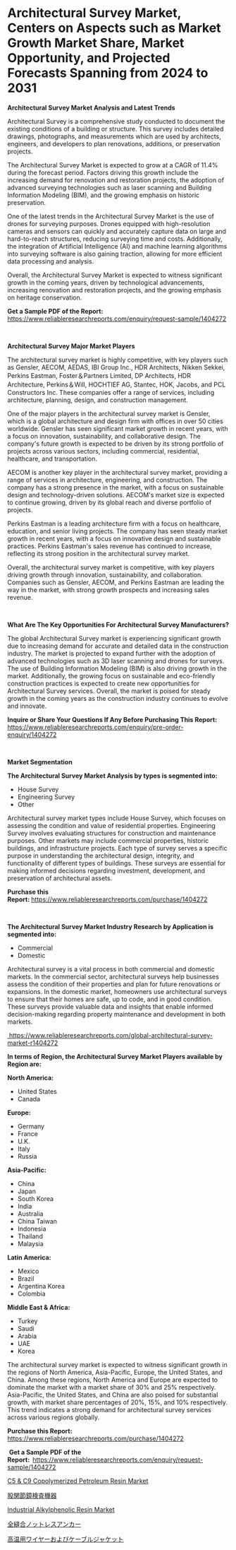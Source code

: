 <p><h1>Architectural Survey Market, Centers on Aspects such as Market Growth Market Share, Market Opportunity, and Projected Forecasts Spanning from 2024 to 2031</h1></p><p><strong>Architectural Survey Market Analysis and Latest Trends</strong></p>
<p><p>Architectural Survey is a comprehensive study conducted to document the existing conditions of a building or structure. This survey includes detailed drawings, photographs, and measurements which are used by architects, engineers, and developers to plan renovations, additions, or preservation projects.</p><p>The Architectural Survey Market is expected to grow at a CAGR of 11.4% during the forecast period. Factors driving this growth include the increasing demand for renovation and restoration projects, the adoption of advanced surveying technologies such as laser scanning and Building Information Modeling (BIM), and the growing emphasis on historic preservation.</p><p>One of the latest trends in the Architectural Survey Market is the use of drones for surveying purposes. Drones equipped with high-resolution cameras and sensors can quickly and accurately capture data on large and hard-to-reach structures, reducing surveying time and costs. Additionally, the integration of Artificial Intelligence (AI) and machine learning algorithms into surveying software is also gaining traction, allowing for more efficient data processing and analysis.</p><p>Overall, the Architectural Survey Market is expected to witness significant growth in the coming years, driven by technological advancements, increasing renovation and restoration projects, and the growing emphasis on heritage conservation.</p></p>
<p><strong>Get a Sample PDF of the Report:&nbsp;</strong> <a href="https://www.reliableresearchreports.com/enquiry/request-sample/1404272">https://www.reliableresearchreports.com/enquiry/request-sample/1404272</a></p>
<p>&nbsp;</p>
<p><strong>Architectural Survey Major Market Players</strong></p>
<p><p>The architectural survey market is highly competitive, with key players such as Gensler, AECOM, AEDAS, IBI Group Inc., HDR Architects, Nikken Sekkei, Perkins Eastman, Foster＆Partners Limited, DP Architects, HDR Architecture, Perkins＆Will, HOCHTIEF AG, Stantec, HOK, Jacobs, and PCL Constructors Inc. These companies offer a range of services, including architecture, planning, design, and construction management.</p><p>One of the major players in the architectural survey market is Gensler, which is a global architecture and design firm with offices in over 50 cities worldwide. Gensler has seen significant market growth in recent years, with a focus on innovation, sustainability, and collaborative design. The company's future growth is expected to be driven by its strong portfolio of projects across various sectors, including commercial, residential, healthcare, and transportation.</p><p>AECOM is another key player in the architectural survey market, providing a range of services in architecture, engineering, and construction. The company has a strong presence in the market, with a focus on sustainable design and technology-driven solutions. AECOM's market size is expected to continue growing, driven by its global reach and diverse portfolio of projects.</p><p>Perkins Eastman is a leading architecture firm with a focus on healthcare, education, and senior living projects. The company has seen steady market growth in recent years, with a focus on innovative design and sustainable practices. Perkins Eastman's sales revenue has continued to increase, reflecting its strong position in the architectural survey market.</p><p>Overall, the architectural survey market is competitive, with key players driving growth through innovation, sustainability, and collaboration. Companies such as Gensler, AECOM, and Perkins Eastman are leading the way in the market, with strong growth prospects and increasing sales revenue.</p></p>
<p>&nbsp;</p>
<p><strong>What Are The Key Opportunities For Architectural Survey Manufacturers?</strong></p>
<p><p>The global Architectural Survey market is experiencing significant growth due to increasing demand for accurate and detailed data in the construction industry. The market is projected to expand further with the adoption of advanced technologies such as 3D laser scanning and drones for surveys. The use of Building Information Modeling (BIM) is also driving growth in the market. Additionally, the growing focus on sustainable and eco-friendly construction practices is expected to create new opportunities for Architectural Survey services. Overall, the market is poised for steady growth in the coming years as the construction industry continues to evolve and innovate.</p></p>
<p><strong>Inquire or Share Your Questions If Any Before Purchasing This Report:</strong> <a href="https://www.reliableresearchreports.com/enquiry/pre-order-enquiry/1404272">https://www.reliableresearchreports.com/enquiry/pre-order-enquiry/1404272</a></p>
<p>&nbsp;</p>
<p><strong>Market Segmentation</strong></p>
<p><strong>The Architectural Survey Market Analysis by types is segmented into:</strong></p>
<p><ul><li>House Survey</li><li>Engineering Survey</li><li>Other</li></ul></p>
<p><p>Architectural survey market types include House Survey, which focuses on assessing the condition and value of residential properties. Engineering Survey involves evaluating structures for construction and maintenance purposes. Other markets may include commercial properties, historic buildings, and infrastructure projects. Each type of survey serves a specific purpose in understanding the architectural design, integrity, and functionality of different types of buildings. These surveys are essential for making informed decisions regarding investment, development, and preservation of architectural assets.</p></p>
<p><strong>Purchase this Report:&nbsp;</strong><a href="https://www.reliableresearchreports.com/purchase/1404272">https://www.reliableresearchreports.com/purchase/1404272</a></p>
<p>&nbsp;</p>
<p><strong>The Architectural Survey Market Industry Research by Application is segmented into:</strong></p>
<p><ul><li>Commercial</li><li>Domestic</li></ul></p>
<p><p>Architectural survey is a vital process in both commercial and domestic markets. In the commercial sector, architectural surveys help businesses assess the condition of their properties and plan for future renovations or expansions. In the domestic market, homeowners use architectural surveys to ensure that their homes are safe, up to code, and in good condition. These surveys provide valuable data and insights that enable informed decision-making regarding property maintenance and development in both markets.</p></p>
<p><a href="https://www.reliableresearchreports.com/global-architectural-survey-market-r1404272">&nbsp;https://www.reliableresearchreports.com/global-architectural-survey-market-r1404272</a></p>
<p><strong>In terms of Region, the Architectural Survey Market Players available by Region are:</strong></p>
<p>
    <p> <strong> North America: </strong>
        <ul>
            <li>United States</li>
            <li>Canada</li>
        </ul>
        </p> 
    <p> <strong> Europe: </strong>
        <ul>
            <li>Germany</li>
            <li>France</li>
            <li>U.K.</li>
            <li>Italy</li>
            <li>Russia</li>
        </ul>
        </p> 
    <p> <strong> Asia-Pacific: </strong>
        <ul>
            <li>China</li>
            <li>Japan</li>
            <li>South Korea</li>
            <li>India</li>
            <li>Australia</li>
            <li>China Taiwan</li>
            <li>Indonesia</li>
            <li>Thailand</li>
            <li>Malaysia</li>
        </ul>
        </p> 
    <p> <strong> Latin America: </strong>
        <ul>
            <li>Mexico</li>
            <li>Brazil</li>
            <li>Argentina Korea</li>
            <li>Colombia</li>
        </ul>
        </p> 
    <p> <strong> Middle East & Africa: </strong>
        <ul>
            <li>Turkey</li>
            <li>Saudi</li>
            <li>Arabia</li>
            <li>UAE</li>
            <li>Korea</li>
        </ul>
    </p>
    </p>
<p><p>The architectural survey market is expected to witness significant growth in the regions of North America, Asia-Pacific, Europe, the United States, and China. Among these regions, North America and Europe are expected to dominate the market with a market share of 30% and 25% respectively. Asia-Pacific, the United States, and China are also poised for substantial growth, with market share percentages of 20%, 15%, and 10% respectively. This trend indicates a strong demand for architectural survey services across various regions globally.</p></p>
<p><strong>Purchase this Report: </strong><a href="https://www.reliableresearchreports.com/purchase/1404272">https://www.reliableresearchreports.com/purchase/1404272</a></p>
<p>&nbsp;<strong>Get a Sample PDF of the Report:&nbsp;&nbsp;</strong><a href="https://www.reliableresearchreports.com/enquiry/request-sample/1404272">https://www.reliableresearchreports.com/enquiry/request-sample/1404272</a></p>
<p><strong></strong></p>
<p><p><a href="https://github.com/WillieWoodard/Market-Research-Report-List-5/blob/main/c5-c9-copolymerized-petroleum-resin-market.md">C5 & C9 Copolymerized Petroleum Resin Market</a></p><p><a href="https://github.com/LeanneBruen2023/Market-Research-Report-List-2/blob/main/3735655114626.md">股関節鏡検査機器</a></p><p><a href="https://github.com/mabenkhyari11/Market-Research-Report-List-1/blob/main/industrial-alkylphenolic-resin-market.md">Industrial Alkylphenolic Resin Market</a></p><p><a href="https://github.com/cnnriuez22368/Market-Research-Report-List-2/blob/main/2613611114625.md">全縫合ノットレスアンカー</a></p><p><a href="https://medium.com/@burtongalen/%E9%AB%98%E6%B8%A9%E3%83%AF%E3%82%A4%E3%83%A4%E3%83%BC%E3%81%8A%E3%82%88%E3%81%B3%E3%82%B1%E3%83%BC%E3%83%96%E3%83%AB%E3%82%B8%E3%83%A3%E3%82%B1%E3%83%83%E3%83%88%E5%B8%82%E5%A0%B4-2023%E5%B9%B4%E3%81%BE%E3%81%A7%E3%81%AE%E3%83%88%E3%83%AC%E3%83%B3%E3%83%89-%E4%BA%88%E6%B8%AC-%E7%AB%B6%E4%BA%89%E5%88%86%E6%9E%90-16dde8daecc3">高温用ワイヤーおよびケーブルジャケット</a></p></p>